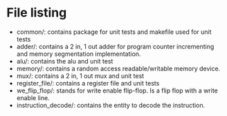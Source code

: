 # File listing
- common/: contains package for unit tests and makefile used for unit tests
- adder/: contains a 2 in, 1 out adder for program counter incrementing and memory segmentation implementation.
- alu/: contains the alu and unit test
- memory/: contains a random access readable/writable memory device.
- mux/: contains a 2 in, 1 out mux and unit test
- register\_file/: contains a register file and unit tests
- we\_flip\_flop/: stands for write enable flip-flop. Is a flip flop with a write enable line. 
- instruction\_decode/: contains the entity to decode the instruction.

